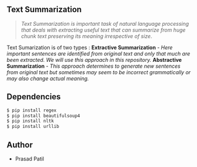 ## Text Summarization
> *Text Summarization is important task of natural language processing that deals with extracting useful text that can summarize from huge chunk text preserving its meaning irrespective of size*.

Text Sumarization is of two types :
**Extractive Summarization** - *Here important sentences are identified from original text and only that much are been extracted. We will use this approach in this repository.*
**Abstractive Summarization** - *This approach determines to generate new sentences from original text but sometimes may seem to be incorrect grammatically or may also change actual meaning.*

## Dependencies
```sh
$ pip install regex
$ pip install beautifulsoup4
$ pip install nltk
$ pip install urllib
```


## Author
- Prasad Patil 
